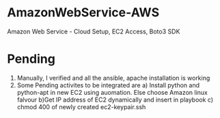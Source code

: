 # AmazonWebService-AWS
Amazon Web Service - Cloud Setup, EC2 Access, Boto3 SDK


Pending
======
1) Manually, I verified and all the ansible, apache installation is working
2) Some Pending activites to be integrated are
     a) Install python and python-apt in new EC2 using auomation. Else choose Amazon linux falvour
     b)Get IP address of EC2 dynamically and insert in playbook
     c) chmod 400 of newly created ec2-keypair.ssh
